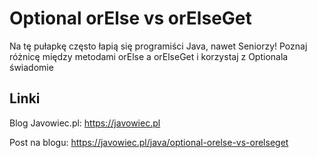 # Optional orElse vs orElseGet

Na tę pułapkę często łapią się programiści Java, nawet Seniorzy! Poznaj różnicę między metodami orElse a orElseGet i korzystaj z Optionala świadomie

## Linki

Blog Javowiec.pl: https://javowiec.pl

Post na blogu: https://javowiec.pl/java/optional-orelse-vs-orelseget